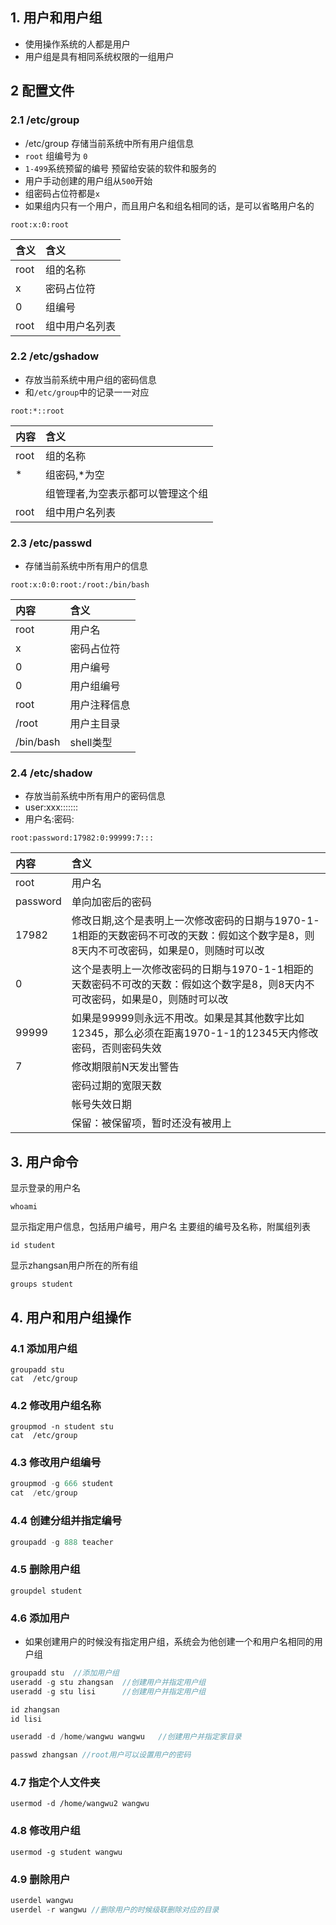  ## 1\. 用户和用户组 

* 使用操作系统的人都是用户
* 用户组是具有相同系统权限的一组用户

 ## 2 配置文件 

 ### 2.1 /etc/group 

* /etc/group 存储当前系统中所有用户组信息
* `root` 组编号为 `0`
* `1-499`系统预留的编号 预留给安装的软件和服务的
* 用户手动创建的用户组从`500`开始
* 组密码占位符都是`x`
* 如果组内只有一个用户，而且用户名和组名相同的话，是可以省略用户名的

`root:x:0:root`

|含义|含义|
|:---|:---|
|root|组的名称|
|x|密码占位符|
|0|组编号|
|root|组中用户名列表|

 ### 2.2 /etc/gshadow 

* 存放当前系统中用户组的密码信息
* 和`/etc/group`中的记录一一对应

`root:*::root`

|内容|含义|
|:---|:---|
|root|组的名称|
|\*|组密码,\*为空|
||组管理者,为空表示都可以管理这个组|
|root|组中用户名列表|

 ### 2.3 /etc/passwd 

* 存储当前系统中所有用户的信息

`root:x:0:0:root:/root:/bin/bash`

|内容|含义|
|:---|:---|
|root|用户名|
|x|密码占位符|
|0|用户编号|
|0|用户组编号|
|root|用户注释信息|
|/root|用户主目录|
|/bin/bash|shell类型|

 ### 2.4 /etc/shadow 

* 存放当前系统中所有用户的密码信息
* user:xxx:::::::
* 用户名:密码:

`root:password:17982:0:99999:7:::`

|内容|含义|
|:---|:---|
|root|用户名|
|password|单向加密后的密码|
|17982|修改日期,这个是表明上一次修改密码的日期与1970-1-1相距的天数密码不可改的天数：假如这个数字是8，则8天内不可改密码，如果是0，则随时可以改|
|0|这个是表明上一次修改密码的日期与1970-1-1相距的天数密码不可改的天数：假如这个数字是8，则8天内不可改密码，如果是0，则随时可以改|
|99999|如果是99999则永远不用改。如果是其其他数字比如12345，那么必须在距离1970-1-1的12345天内修改密码，否则密码失效|
|7|修改期限前N天发出警告|
||密码过期的宽限天数|
||帐号失效日期|
||保留：被保留项，暂时还没有被用上|

 ## 3\. 用户命令 

显示登录的用户名

```
whoami
```

显示指定用户信息，包括用户编号，用户名 主要组的编号及名称，附属组列表

```
id student  
```

显示zhangsan用户所在的所有组

```
groups student 
```

 ## 4\. 用户和用户组操作 

 ### 4.1 添加用户组 

```
groupadd stu
cat  /etc/group
```

 ### 4.2 修改用户组名称 

```
groupmod -n student stu
cat  /etc/group
```

 ### 4.3 修改用户组编号 

```javascript
groupmod -g 666 student
cat  /etc/group
```

 ### 4.4 创建分组并指定编号 

```javascript
groupadd -g 888 teacher
```

 ### 4.5 删除用户组 

```
groupdel student
```

 ### 4.6 添加用户 

* 如果创建用户的时候没有指定用户组，系统会为他创建一个和用户名相同的用户组

```javascript
groupadd stu  //添加用户组
useradd -g stu zhangsan  //创建用户并指定用户组
useradd -g stu lisi      //创建用户并指定用户组

id zhangsan
id lisi

useradd -d /home/wangwu wangwu   //创建用户并指定家目录

passwd zhangsan //root用户可以设置用户的密码
```

 ### 4.7 指定个人文件夹 

```
usermod -d /home/wangwu2 wangwu
```

 ### 4.8 修改用户组 

```
usermod -g student wangwu
```

 ### 4.9 删除用户 

```javascript
userdel wangwu
userdel -r wangwu //删除用户的时候级联删除对应的目录
```